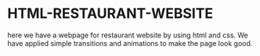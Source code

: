 # HTML-RESTAURANT-WEBSITE
here we have a webpage for restaurant website by using html and css. We have applied simple transitions and animations to make the page look good.
